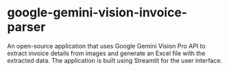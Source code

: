 # google-gemini-vision-invoice-parser
An open-source application that uses Google Gemini Vision Pro API to extract invoice details from images and generate an Excel file with the extracted data. The application is built using Streamlit for the user interface.
